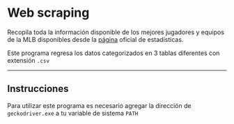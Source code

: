 # Web scraping

Recopila toda la información disponible de los mejores jugadores y equipos de la MLB disponibles desde la [página](http://mlb.mlb.com/stats/sortable.jsp) oficial de estadísticas.

Este programa regresa los datos categorizados en 3 tablas diferentes con extensión ```.csv```

---

## Instrucciones

Para utilizar este programa es necesario agregar la dirección de ```geckodriver.exe``` a tu variable de sistema ```PATH```